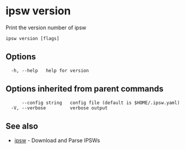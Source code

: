 # ipsw version

Print the version number of ipsw

```
ipsw version [flags]
```

## Options

```
  -h, --help   help for version
```

## Options inherited from parent commands

```
      --config string   config file (default is $HOME/.ipsw.yaml)
  -V, --verbose         verbose output
```

## See also

* [ipsw](/cmd/ipsw/)	 - Download and Parse IPSWs

